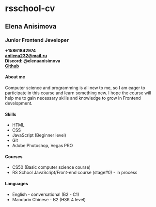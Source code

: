 # rsschool-cv
## **Elena Anisimova**

### Junior Frontend Jeveloper

**+15861842974**  
**anilena232@mail.ru**  
**Discord: @elenaanisimova**  
**[Github](https://github.com/ElenaAnisimova/)**


#### About me
Computer science and programming is all new to me, so I am eager to participate in this course and learn something new. 
I hope the course will help me to gain necessary skills and knowledge to grow in Frontend development.

#### Skills
+ HTML
+ CSS
+ JavaScript (Beginner level)
+ Git
+ Adobe Photoshop, Vegas PRO

#### Courses
+ CS50 (Basic computer science course)
+ RS School JavaScript/Front-end course (stage#0) - in process

#### Languages
+ English  - conversational (B2 - C1)
+ Mandarin Chinese - B2 (HSK 4 level)

